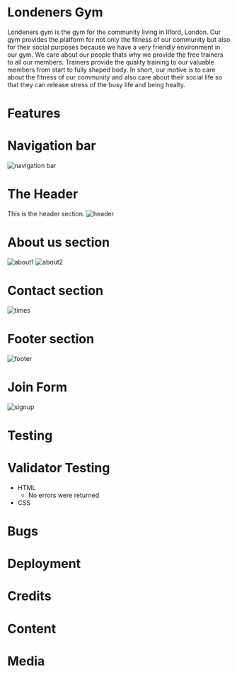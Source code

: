 # Londeners Gym
Londeners gym is the gym for the community living in Ilford, London. Our gym provides the platform for not only the fitness of our community but also for their social purposes because we have a very friendly environment in our gym. We care about our people thats why we provide the free trainers to all our members. Trainers provide the quality training to our valuable members from start to fully shaped body. In short, our motive is to care about the fitness of our community and also care about their social life so that they can release stress of the busy life and being healty.
# Features
# Navigation bar
![navigation bar](https://user-images.githubusercontent.com/95220937/149656475-5f49b283-3c3c-4939-a2b5-fb4458f45501.png)
# The Header
This is the header section.
![header](https://user-images.githubusercontent.com/95220937/149656520-01f819db-b725-4246-a40c-d89fc3550f57.png)
# About us section
![about1](https://user-images.githubusercontent.com/95220937/149655306-698f19f0-e199-4a8d-b8c3-7bdcb327aac2.png)
![about2](https://user-images.githubusercontent.com/95220937/149655336-319d3ebd-a42b-40eb-9226-02752cb9b0e1.png)
# Contact section
![times](https://user-images.githubusercontent.com/95220937/149655391-477f2a12-973e-436e-85df-dae2c00177a0.png)
# Footer section
![footer](https://user-images.githubusercontent.com/95220937/149655441-087a225b-7b82-4d97-8b75-93a23a3ba175.png)
# Join Form
![signup](https://user-images.githubusercontent.com/95220937/149655482-615466e8-9055-4975-8561-b4ac29075d51.png)
# Testing
# Validator Testing
* HTML
   * No errors were returned
* CSS
# Bugs
# Deployment
# Credits
# Content
# Media

